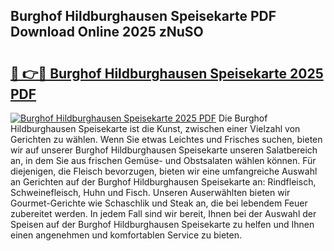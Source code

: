 ## Burghof Hildburghausen Speisekarte PDF Download Online 2025 zNuSO

# <h2><a href="http://gcbe0id.nevu.top/?p=Burghof+Hildburghausen+Speisekarte">🔗 👉🔴 Burghof Hildburghausen Speisekarte 2025 PDF</a></h2>

[![Burghof Hildburghausen Speisekarte 2025 PDF](https://i.imgur.com/dBaPXMq.png)](http://gcbe0id.nevu.top/?p=Burghof+Hildburghausen+Speisekarte)
Die Burghof Hildburghausen Speisekarte ist die Kunst, zwischen einer Vielzahl von Gerichten zu wählen. Wenn Sie etwas Leichtes und Frisches suchen, bieten wir auf unserer Burghof Hildburghausen Speisekarte unseren Salatbereich an, in dem Sie aus frischen Gemüse- und Obstsalaten wählen können. Für diejenigen, die Fleisch bevorzugen, bieten wir eine umfangreiche Auswahl an Gerichten auf der Burghof Hildburghausen Speisekarte an: Rindfleisch, Schweinefleisch, Huhn und Fisch. Unseren Auserwählten bieten wir Gourmet-Gerichte wie Schaschlik und Steak an, die bei lebendem Feuer zubereitet werden. In jedem Fall sind wir bereit, Ihnen bei der Auswahl der Speisen auf der Burghof Hildburghausen Speisekarte zu helfen und Ihnen einen angenehmen und komfortablen Service zu bieten.
